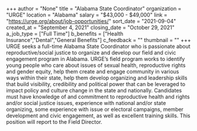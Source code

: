 +++
author = "None"
title = "Alabama State Coordinator"
organization = "URGE"
location = "Alabama"
salary = "$43,000 - $49,000"
link = "https://urge.org/about/job-opportunities/"
sort_date = "2021-09-04"
created_at = "September 4, 2021"
closing_date = "October 29, 2021"
a_job_type = ["Full Time"]
b_benefits = ["Health Insurance","Dental","General Benefits"]
c_feedback = ""
thumbnail = ""
+++
URGE seeks a full-time Alabama State Coordinator who is passionate about reproductive/social justice to organize and develop our field and civic engagement program in Alabama. 
URGE’s field program works to identify young people who care about issues of sexual health, reproductive rights and gender equity, help them create and engage community in various ways within their state, help them develop organizing and leadership skills that build visibility, credibility and political power that can be leveraged to impact policy and culture change in the state and nationally.
Candidates must have knowledge of and commitment to reproductive health and rights and/or social justice issues, experience with national and/or state organizing, some experience with issue or electoral campaigns, member development and civic engagement, as well as excellent training skills. This position will report to the Field Director.
